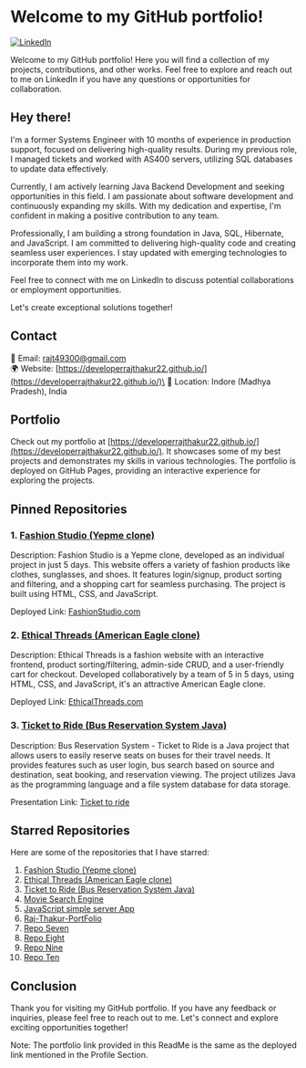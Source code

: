 # Welcome to my GitHub portfolio! 

[![LinkedIn](https://img.shields.io/badge/LinkedIn-Connect-blue?logo=linkedin&style=flat-square)](https://www.linkedin.com/in/developerraj/)


Welcome to my GitHub portfolio! Here you will find a collection of my projects, contributions, and other works. Feel free to explore and reach out to me on LinkedIn if you have any questions or opportunities for collaboration.

## Hey there!

I'm a former Systems Engineer with 10 months of experience in production support, focused on delivering high-quality results. During my previous role, I managed tickets and worked with AS400 servers, utilizing SQL databases to update data effectively.

Currently, I am actively learning Java Backend Development and seeking opportunities in this field. I am passionate about software development and continuously expanding my skills. With my dedication and expertise, I'm confident in making a positive contribution to any team.

Professionally, I am building a strong foundation in Java, SQL, Hibernate, and JavaScript. I am committed to delivering high-quality code and creating seamless user experiences. I stay updated with emerging technologies to incorporate them into my work.

Feel free to connect with me on LinkedIn to discuss potential collaborations or employment opportunities.

Let's create exceptional solutions together!

## Contact

📧 Email: [rajt49300@gmail.com](mailto:rajt49300@gmail.com)\
🌍 Website: [https://developerrajthakur22.github.io/](https://developerrajthakur22.github.io/)\
📍 Location: Indore (Madhya Pradesh), India


## Portfolio

Check out my portfolio at [https://developerrajthakur22.github.io/](https://developerrajthakur22.github.io/). It showcases some of my best projects and demonstrates my skills in various technologies. The portfolio is deployed on GitHub Pages, providing an interactive experience for exploring the projects.

## Pinned Repositories

### 1. [Fashion Studio (Yepme clone)](https://github.com/developerrajthakur22/healthy-discovery-1593)

Description: Fashion Studio is a Yepme clone, developed as an individual project in just 5 days. This website offers a variety of fashion products like clothes, sunglasses, and shoes. It features login/signup, product sorting and filtering, and a shopping cart for seamless purchasing. The project is built using HTML, CSS, and JavaScript.

Deployed Link: [FashionStudio.com](https://lively-chimera-c72878.netlify.app/)

### 2. [Ethical Threads (American Eagle clone)](https://github.com/developerrajthakur22/AeClone)

Description: Ethical Threads is a fashion website with an interactive frontend, product sorting/filtering, admin-side CRUD, and a user-friendly cart for checkout. Developed collaboratively by a team of 5 in 5 days, using HTML, CSS, and JavaScript, it's an attractive American Eagle clone.

Deployed Link: [EthicalThreads.com](https://cheery-donut-801eae.netlify.app/)

### 3. [Ticket to Ride (Bus Reservation System Java)](https://github.com/developerrajthakur22/annoyed-spark-4097)

Description: Bus Reservation System - Ticket to Ride is a Java project that allows users to easily reserve seats on buses for their travel needs. It provides features such as user login, bus search based on source and destination, seat booking, and reservation viewing. The project utilizes Java as the programming language and a file system database for data storage.

Presentation Link: [Ticket to ride](https://drive.google.com/file/d/1nK7Tk0IgBJoS8XtcE9JtNfIId-2J-GSj/view?usp=sharing)

## Starred Repositories

Here are some of the repositories that I have starred:

1. [Fashion Studio (Yepme clone)](https://github.com/developerrajthakur22/healthy-discovery-1593)
2. [Ethical Threads (American Eagle clone)](https://github.com/developerrajthakur22/AeClone)
3. [Ticket to Ride (Bus Reservation System Java)](https://github.com/developerrajthakur22/annoyed-spark-4097)
4. [Movie Search Engine](https://github.com/developerrajthakur22/MovieSearchEngine)
5. [JavaScript simple server App](https://github.com/developerrajthakur22/JS_server_app)
6. [Raj-Thakur-PortFolio](https://github.com/developerrajthakur22/developerrajthakur22.github.io)
7. [Repo Seven](https://github.com/starred-repo-seven)
8. [Repo Eight](https://github.com/starred-repo-eight)
9. [Repo Nine](https://github.com/starred-repo-nine)
10. [Repo Ten](https://github.com/starred-repo-ten)

## Conclusion

Thank you for visiting my GitHub portfolio. If you have any feedback or inquiries, please feel free to reach out to me. Let's connect and explore exciting opportunities together!

Note: The portfolio link provided in this ReadMe is the same as the deployed link mentioned in the Profile Section.
